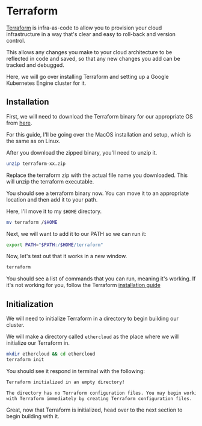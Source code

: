# Terraform

[Terraform]() is infra-as-code to allow you to provision your cloud infrastructure in a way that's 
clear and easy to roll-back and version control.

This allows any changes you make to your cloud architecture to be reflected in code and saved, so
that any new changes you add can be tracked and debugged.

Here, we will go over installing Terraform and setting up a Google Kubernetes Engine cluster for it.

## Installation

First, we will need to download the Terraform binary for our appropriate OS from [here](https://www.terraform.io/downloads.html).

For this guide, I'll be going over the MacOS installation and setup, which is the same as on Linux.

After you download the zipped binary, you'll need to unzip it.
```sh
unzip terraform-xx.zip
```
Replace the terraform zip with the actual file name you downloaded. This will unzip the terraform executable.

You should see a terraform binary now. You can move it to an appropriate location and then add it to your path.

Here, I'll move it to my `$HOME` directory.
```sh
mv terraform /$HOME
```

Next, we will want to add it to our PATH so we can run it:
```sh
export PATH="$PATH:/$HOME/terraform"
```

Now, let's test out that it works in a new window.
```sh
terraform
```

You should see a list of commands that you can run, meaning it's working. If it's not working for you, follow
the Terraform [installation guide](https://learn.hashicorp.com/terraform/getting-started/install.html)


## Initialization

We will need to initialize Terraform in a directory to begin building our cluster.

We will make a directory called `ethercloud` as the place where we will initialize our Terraform in.

```sh
mkdir ethercloud && cd ethercloud
terraform init
```

You should see it respond in terminal with the following:
```sh
Terraform initialized in an empty directory!

The directory has no Terraform configuration files. You may begin working
with Terraform immediately by creating Terraform configuration files.
```

Great, now that Terraform is initialized, head over to the next section to begin building with it.
